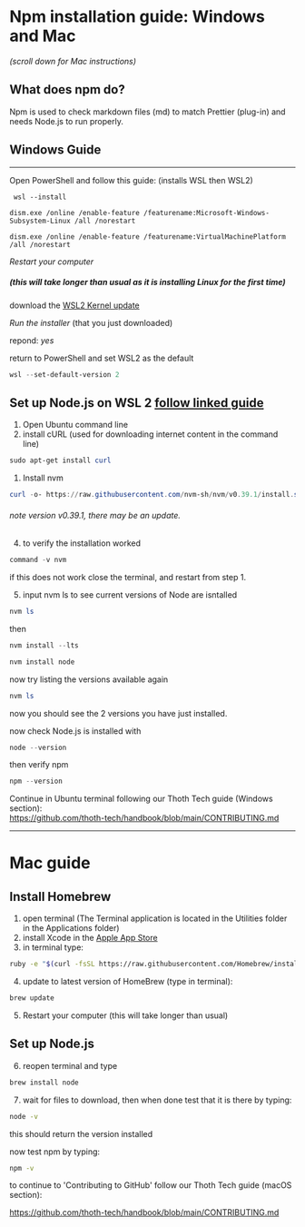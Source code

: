 # Npm installation guide: Windows and Mac

_(scroll down for Mac instructions)_

## What does npm do?

Npm is used to check markdown files (md) to match Prettier (plug-in) and needs Node.js to run properly.

## Windows Guide

---

Open PowerShell and follow this guide: (installs WSL then WSL2)

```
 wsl --install
```

```
dism.exe /online /enable-feature /featurename:Microsoft-Windows-Subsystem-Linux /all /norestart
```

```
dism.exe /online /enable-feature /featurename:VirtualMachinePlatform /all /norestart
```

_Restart your computer_

##### (this will take longer than usual as it is installing Linux for the first time)

download the [WSL2 Kernel update](https://wslstorestorage.blob.core.windows.net/wslblob/wsl_update_x64.msi)

_Run the installer_ (that you just downloaded)

repond: _yes_

return to PowerShell and set WSL2 as the default

```powershell
wsl --set-default-version 2
```

## Set up Node.js on WSL 2 [follow linked guide](https://docs.microsoft.com/en-us/windows/dev-environment/javascript/nodejs-on-wsl)

1. Open Ubuntu command line
2. install cURL (used for downloading internet content in the command line)

```powershell
sudo apt-get install curl
```

1. Install nvm

```powershell
curl -o- https://raw.githubusercontent.com/nvm-sh/nvm/v0.39.1/install.sh | bash
```

###### note version v0.39.1, there may be an update.

4. to verify the installation worked

```powershell
command -v nvm
```

if this does not work close the terminal, and restart from step 1.

5. input nvm ls to see current versions of Node are isntalled

```powershell
nvm ls
```

then

```powershell
nvm install --lts
```

```powershell
nvm install node
```

now try listing the versions available again

```powershell
nvm ls
```

now you should see the 2 versions you have just installed.

now check Node.js is installed with

```powershell
node --version
```

then verify npm

```powershell
npm --version
```

Continue in Ubuntu terminal following our Thoth Tech guide (Windows section):  
https://github.com/thoth-tech/handbook/blob/main/CONTRIBUTING.md

---

# Mac guide

## Install Homebrew

1. open terminal (The Terminal application is located in the Utilities folder in the Applications folder)
2. install Xcode in the [Apple App Store](http://itunes.apple.com/us/app/xcode/id497799835?ls=1&mt=12)
3. in terminal type:

```sh
ruby -e "$(curl -fsSL https://raw.githubusercontent.com/Homebrew/install/master/install)"
```

4. update to latest version of HomeBrew (type in terminal):

```sh
brew update
```

5. Restart your computer (this will take longer than usual)

## Set up Node.js

6. reopen terminal and type

```sh
brew install node
```

7. wait for files to download, then when done test that it is there by typing:

```sh
node -v
```

this should return the version installed

now test npm by typing:

```sh
npm -v
```

to continue to 'Contributing to GitHub' follow our Thoth Tech guide (macOS section):

https://github.com/thoth-tech/handbook/blob/main/CONTRIBUTING.md
